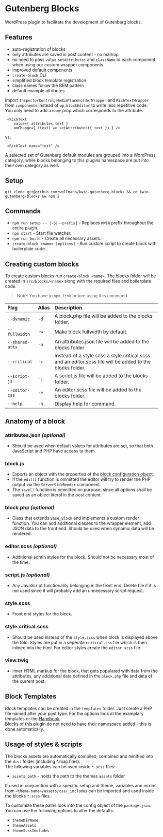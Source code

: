# Gutenberg Blocks

WordPress plugin to facilitate the development of Gutenberg blocks.

## Features

* auto-registration of blocks
*  only attributes are saved in post content - no markup
* no need to pass `value`,`setAttributes` and `className` to each component when using our custom wrapper components
* improved default components
* `create-block` CLI
* simplified block template registration
* class names follow the BEM pattern
* default example attributes

Import `InspectorControl`, `MediaPlaceholderWrapper` and `RichTextWrapper` from `components` instead of `wp.blockEditor` to write less repetitive code.  
You only need to add a `name` prop which corresponds to the attribute.

```
 <RichText
    value={ attributes.text }
    onChange={ (text) => setAttributes({ text }) } />
```
vs.
```
 <RichText name="text" />
```

A selected set of Gutenberg default modules are grouped into a WordPress category, while blocks belonging to this plugins namespace are put into their own category as well.

## Setup

```
git clone git@github.com:wellmann/kwio-gutenberg-blocks && cd kwio-gutenberg-blocks && npm i
```

## Commands

* `npm run setup -- [-p|--prefix]` - Replaces `KWIO` prefix throughout the entire plugin.
* `npm start` - Start file watcher.
* `npm run build` - Create all necessary assets.
* `create-block <name> [options]` - Run custom script to create block with boilerplate code. 

## Creating custom blocks
To create custom blocks run `create-block <name>`. The blocks folder will be created in `src/blocks/<name>` along with the required files and boilerplate code. 

>Note: You have to `npm link` before using this command.

| Flag | Alias | Description |
| :--- | :--- | :--- |
| `--dynamic` | `-d` | A block.php file will be added to the blocks folder.
| `--fullwidth` | `-w` | Make block fullwidth by default.
| `--shared-atts` | `-a` | An attributes.json file will be added to the blocks folder.
| `--critical` | `-c` | Instead of a style.scss a style.critical.scss and an editor.scss file will be added to the blocks folder.
| `--script-js` | `-j` | A script.js file will be added to the blocks folder.
| `--editor-css` | `-e` | An editor.scss file will be added to the blocks folder.
| `--help` | `-h` | Display help for command. 

## Anatomy of a block

### attributes.json *(optional)*

* Should be used when default values for attributes are set, so that both JavaScript and PHP have access to them.

### block.js

* Exports an object with the properties of the [block configuration object](https://wordpress.org/gutenberg/handbook/designers-developers/developers/block-api/block-registration/).
* If the `edit()` function is ommitted the editor will try to render the PHP output via the `ServerSideRender` component.
* The `save()` function is ommitted on purpose, since all options shall be saved as an object literal in the post content.

### block.php *(optional)*

* Class that extends `Base_Block` and implements a custom render function. You can add additional classes to the wrapper element, add JSON data to the front end. Should be used when dynamic data will be rendered.

### editor.scss *(optional)*

* Additional admin styles for the block. Should not be necessary most of the time.

### script.js *(optional)*

* Any JavaScript functionality belonging in the front end. Delete file if it is not used since it will probably add an unnecessary script request.

### style.scss

* Front end styles for the block.

### style.critical.scss

* Should be used instead of the `style.scss` when block is displayed above the fold. Styles are put in a seperate `critical.css` file which is then inlined into the html.
For editor styles create the `editor.scss` file.

### view.twig

* Inner HTML markup for the block, that gets populated with data from the attributes, any additional data defined in the `block.php` file and data of the current post.

## Block Templates

Block templates can be created in the `templates` folder. Just create a PHP file named after your post type. For the options look at the examplary templates or the [Handbook](https://developer.wordpress.org/block-editor/developers/block-api/block-templates/).  
Blocks of this plugin do not need to have their namespace added - this is done automatically.

## Usage of styles & scripts

The blocks assets are automatically compiled, combined and minified into the `dist` folder (including *.map files).  
The following variables can be used inside `*.scss` files:
* `assets_path` - holds the path to the themes `assets` folder

If used in conjunction with a specific setup and theme, variables and mixins from `<theme-name>/assets/css/_includes` can be imported and used inside the blocks `*.scss` files.

To customize these paths look into the config object of the `package.json`.  
You can use the following options to alter the defaults:

* `themeDirName`
* `themeAssets`
* `themeScssIncludes`